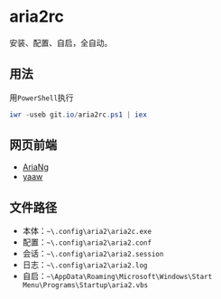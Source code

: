 # aria2rc

安装、配置、自启，全自动。

## 用法

用`PowerShell`执行

```ps1
iwr -useb git.io/aria2rc.ps1 | iex
```

## 网页前端

- [AriaNg](http://aria2.net)
- [yaaw](http://aria2c.com)

## 文件路径

- 本体：`~\.config\aria2\aria2c.exe`
- 配置：`~\.config\aria2\aria2.conf`
- 会话：`~\.config\aria2\aria2.session`
- 日志：`~\.config\aria2\aria2.log`
- 自启：`~\AppData\Roaming\Microsoft\Windows\Start Menu\Programs\Startup\aria2.vbs`
